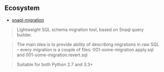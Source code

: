 ## Ecosystem


* [snaql-migration](https://github.com/komissarex/snaql-migration)

> Lightweight SQL schema migration tool, based on Snaql query builder.

> The main idea is to provide ability of describing migrations in raw SQL – every migration is a couple of files: 001-some-migration.apply.sql and 001-some-migration.revert.sql

> Suitable for both Python 2.7 and 3.3+

